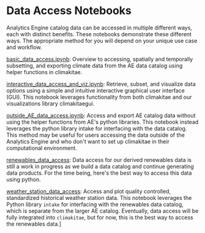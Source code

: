 Data Access Notebooks
=====================

Analytics Engine catalog data can be accessed in multiple different ways, each with distinct benefits. These notebooks demonstrate these different ways. The appropriate method for you will depend on your unique use case and workflow.

[basic_data_access.ipynb](basic_data_access.ipynb): Overview to accessing, spatially and temporally subsetting, and exporting climate data from the AE data catalog using helper functions in climakitae.

[interactive_data_access_and_viz.ipynb](interactive_data_access_and_viz.ipynb): Retrieve, subset, and visualize data options using a simple and intuitive interactive graphical user interface (GUI). This notebook leverages functionality from both climakitae and our visualizations library climakitaegui.

[outside_AE_data_access.ipynb](outside_AE_data_access.ipynb): Access and export AE catalog data without using the helper functions from AE's python libraries. This notebook instead leverages the python library intake for interfacing with the data catalog. This method may be useful for users accessing the data outside of the Analytics Engine and who don't want to set up climakitae in their computational environment.

[renewables_data_access](renewables_data_access.ipynb): Data access for our derived renewables data is still a work in progress as we build a data catalog and continue generating data products. For the time being, here's the best way to access this data using python.

[weather_station_data_access](weather_station_data_access): Access and plot quality controlled, standardized historical weather station data. This notebook leverages the Python library `intake` for interfacing with the renewables data catalog, which is separate from the larger AE catalog. Eventually, data access will be fully integrated into `climakitae`, but for now, this is the best way to access the renewables data.]